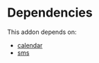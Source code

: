 # Dependencies

This addon depends on:

- [calendar](https://github.com/bringout/oca-ocb-technical)
- [sms](https://github.com/bringout/oca-ocb-mail)

